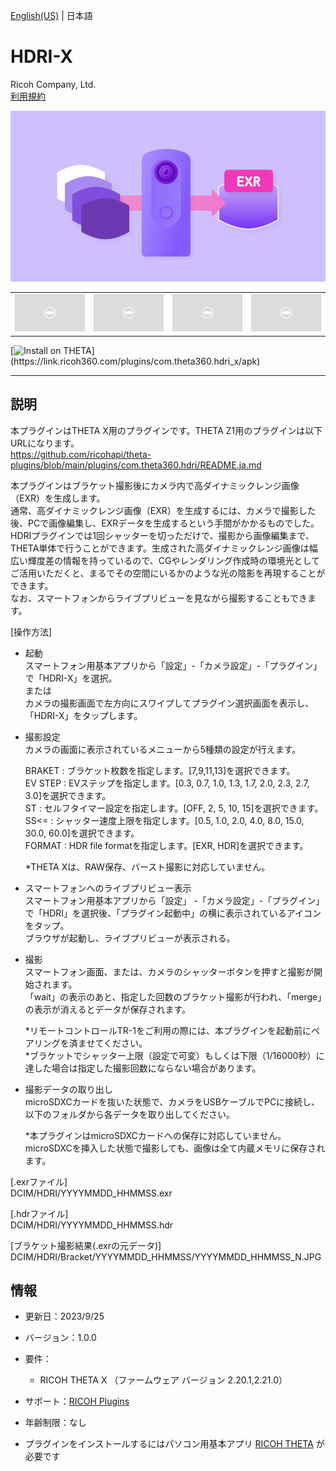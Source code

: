 [English(US)](README.md) | 日本語

# HDRI-X
Ricoh Company, Ltd.  
[利用規約](https://theta360.com/en/legal/terms_of_use_plugins/)

<div align="center">
 <img src="1.png">
 <table>
  <tr>
   <td><img src="../../resources/common/img/noimg.png"></td>
   <td><img src="../../resources/common/img/noimg.png"></td>
   <td><img src="../../resources/common/img/noimg.png"></td>
   <td><img src="../../resources/common/img/noimg.png"></td>
  </tr>
 </table>
</div>

[![Install on THETA](https://assets.ricoh360.com/image/upload/v1/front/theta/install-button.svg?)](https://link.ricoh360.com/plugins/com.theta360.hdri_x/apk)

***

## 説明
本プラグインはTHETA X用のプラグインです。THETA Z1用のプラグインは以下URLになります。  
https://github.com/ricohapi/theta-plugins/blob/main/plugins/com.theta360.hdri/README.ja.md  
  

本プラグインはブラケット撮影後にカメラ内で高ダイナミックレンジ画像（EXR）を生成します。  
通常、高ダイナミックレンジ画像（EXR）を生成するには、カメラで撮影した後、PCで画像編集し、EXRデータを生成するという手間がかかるものでした。HDRIプラグインでは1回シャッターを切っただけで、撮影から画像編集まで、THETA単体で行うことができます。生成された高ダイナミックレンジ画像は幅広い輝度差の情報を持っているので、CGやレンダリング作成時の環境光としてご活用いただくと、まるでその空間にいるかのような光の陰影を再現することができます。  
なお、スマートフォンからライブプリビューを見ながら撮影することもできます。  
  

[操作方法]  
- 起動  
スマートフォン用基本アプリから「設定」-「カメラ設定」-「プラグイン」で「HDRI-X」を選択。  
または  
カメラの撮影画面で左方向にスワイプしてプラグイン選択画面を表示し、「HDRI-X」をタップします。  

- 撮影設定  
カメラの画面に表示されているメニューから5種類の設定が行えます。  
  
  BRAKET : ブラケット枚数を指定します。[7,9,11,13]を選択できます。  
EV STEP : EVステップを指定します。[0.3, 0.7, 1.0, 1.3, 1.7, 2.0, 2.3, 2.7, 3.0]を選択できます。  
ST : セルフタイマー設定を指定します。[OFF, 2, 5, 10, 15]を選択できます。  
SS<= : シャッター速度上限を指定します。[0.5, 1.0, 2.0, 4.0, 8.0, 15.0, 30.0, 60.0]を選択できます。  
FORMAT : HDR file formatを指定します。[EXR, HDR]を選択できます。  
  
  *THETA Xは、RAW保存、バースト撮影に対応していません。 
  

- スマートフォンへのライブプリビュー表示  
スマートフォン用基本アプリから「設定」 -「カメラ設定」-「プラグイン」で「HDRI」を選択後、「プラグイン起動中」の横に表示されているアイコンをタップ。  
ブラウザが起動し、ライブプリビューが表示される。  

- 撮影  
スマートフォン画面、または、カメラのシャッターボタンを押すと撮影が開始されます。  
「wait」の表示のあと、指定した回数のブラケット撮影が行われ、「merge」の表示が消えるとデータが保存されます。  
  
  *リモートコントロールTR-1をご利用の際には、本プラグインを起動前にペアリングを済ませてください。  
*ブラケットでシャッター上限（設定で可変）もしくは下限（1/16000秒）に達した場合は指定した撮影回数にならない場合があります。
  
- 撮影データの取り出し  
microSDXCカードを抜いた状態で、カメラをUSBケーブルでPCに接続し、以下のフォルダから各データを取り出してください。  
  
  *本プラグインはmicroSDXCカードへの保存に対応していません。microSDXCを挿入した状態で撮影しても、画像は全て内蔵メモリに保存されます。  
  
[.exrファイル]  
DCIM/HDRI/YYYYMMDD_HHMMSS.exr  
  
[.hdrファイル]  
DCIM/HDRI/YYYYMMDD_HHMMSS.hdr  
  
[ブラケット撮影結果(.exrの元データ)]  
DCIM/HDRI/Bracket/YYYYMMDD_HHMMSS/YYYYMMDD_HHMMSS_N.JPG  

## 情報
  * 更新日：2023/9/25
  * バージョン：1.0.0
  * 要件：
    * RICOH THETA X （ファームウェア バージョン 2.20.1,2.21.0）
  * サポート：[RICOH Plugins](https://support.theta360.com/ja/)
  * 年齢制限：なし

* プラグインをインストールするにはパソコン用基本アプリ [RICOH THETA](https://theta360.com/ja/about/application/pc.html#app-detail-01) が必要です
